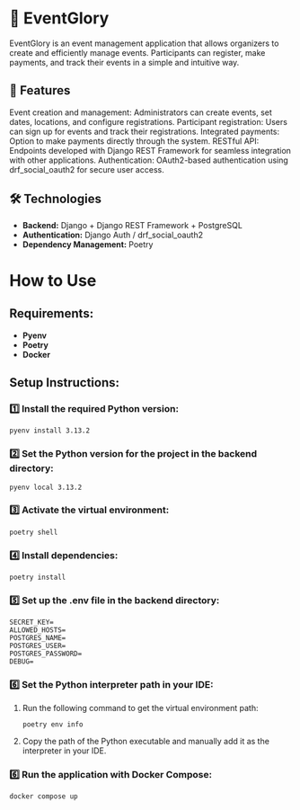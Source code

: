 # 🎉 EventGlory

EventGlory is an event management application that allows organizers to create and efficiently manage events. Participants can register, make payments, and track their events in a simple and intuitive way.

## 🚀 Features

Event creation and management: Administrators can create events, set dates, locations, and configure registrations.
Participant registration: Users can sign up for events and track their registrations.
Integrated payments: Option to make payments directly through the system.
RESTful API: Endpoints developed with Django REST Framework for seamless integration with other applications.
Authentication:  OAuth2-based authentication using drf_social_oauth2 for secure user access.

## 🛠️ Technologies

- **Backend:** Django + Django REST Framework + PostgreSQL
- **Authentication:**  Django Auth / drf_social_oauth2
- **Dependency Management:** Poetry

# How to Use

## Requirements:

- **Pyenv**
- **Poetry**
- **Docker**

## Setup Instructions:

### 1️⃣ Install the required Python version:

```
pyenv install 3.13.2
```

### 2️⃣ Set the Python version for the project in the backend directory:

```
pyenv local 3.13.2
```

### 3️⃣ Activate the virtual environment:

```
poetry shell
```

### 4️⃣ Install dependencies:

```
poetry install
```
### 5️⃣ Set up the .env file in the backend directory:
```
SECRET_KEY=
ALLOWED_HOSTS=
POSTGRES_NAME=
POSTGRES_USER=
POSTGRES_PASSWORD=
DEBUG=
```

### 6️⃣ Set the Python interpreter path in your IDE:

1. Run the following command to get the virtual environment path:
   ```
   poetry env info
   ```
2. Copy the path of the Python executable and manually add it as the interpreter in your IDE.

### 6️⃣ Run the application with Docker Compose:

```
docker compose up
```
